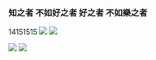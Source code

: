 ### 知之者 不如好之者 好之者 不如樂之者
14151515
<img src="https://img.shields.io/badge/Kotlin-7F52FF?style=for-the-badge&logo=kotlin&logoColor=white">
<img src="https://img.shields.io/badge/C++-00599C?style=for-the-badge&logo=cplusplus&logoColor=white">

<img src="https://img.shields.io/badge/VisualStudio-5C2D91?style=for-the-badge&logo=Visual studio&logoColor=white">
<img src="https://img.shields.io/badge/AndroidStudio-3DDC84?style=for-the-badge&logo=androidstudio&logoColor=white">

